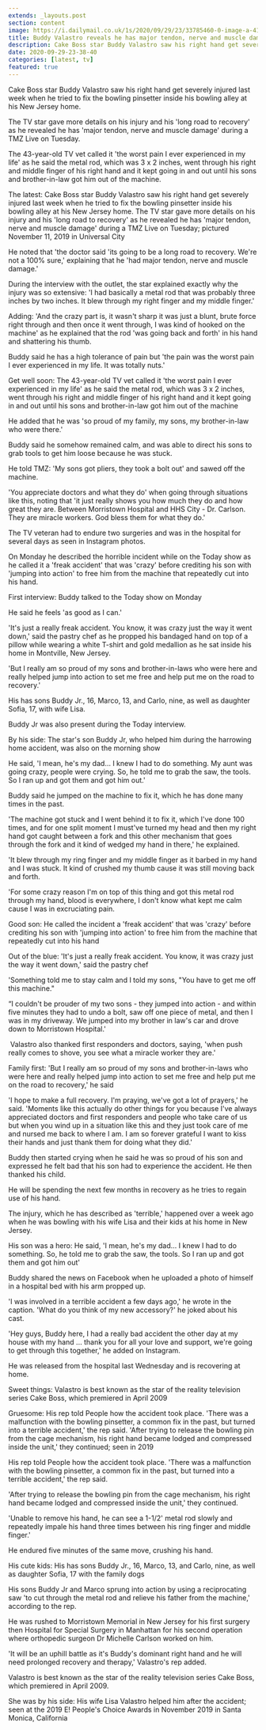 ```yaml
---
extends: _layouts.post
section: content
image: https://i.dailymail.co.uk/1s/2020/09/29/23/33785460-0-image-a-41_1601418757185.jpg 
title: Buddy Valastro reveals he has major tendon, nerve and muscle damage in his injured hand 
description: Cake Boss star Buddy Valastro saw his right hand get severely injured last week when he tried to fix the bowling pinsetter inside his bowling alley at his New Jersey home. 
date: 2020-09-29-23-38-40 
categories: [latest, tv] 
featured: true 
--- 
```

Cake Boss star Buddy Valastro saw his right hand get severely injured last week when he tried to fix the bowling pinsetter inside his bowling alley at his New Jersey home.

The TV star gave more details on his injury and his 'long road to recovery' as he revealed he has 'major tendon, nerve and muscle damage' during a TMZ Live on Tuesday.

The 43-year-old TV vet called it 'the worst pain I ever experienced in my life' as he said the metal rod, which was 3 x 2 inches, went through his right and middle finger of his right hand and it kept going in and out until his sons and brother-in-law got him out of the machine. 

The latest: Cake Boss star Buddy Valastro saw his right hand get severely injured last week when he tried to fix the bowling pinsetter inside his bowling alley at his New Jersey home. The TV star gave more details on his injury and his 'long road to recovery' as he revealed he has 'major tendon, nerve and muscle damage' during a TMZ Live on Tuesday; pictured November 11, 2019 in Universal City

He noted that 'the doctor said 'its going to be a long road to recovery. We're not a 100% sure,' explaining that he 'had major tendon, nerve and muscle damage.'

During the interview with the outlet, the star explained exactly why the injury was so extensive: 'I had basically a metal rod that was probably three inches by two inches. It blew through my right finger and my middle finger.'

Adding: 'And the crazy part is, it wasn't sharp it was just a blunt, brute force right through and then once it went through, I was kind of hooked on the machine' as he explained that the rod 'was going back and forth' in his hand and shattering his thumb.

Buddy said he has a high tolerance of pain but 'the pain was the worst pain I ever experienced in my life. It was totally nuts.'

Get well soon: The 43-year-old TV vet called it 'the worst pain I ever experienced in my life' as he said the metal rod, which was 3 x 2 inches, went through his right and middle finger of his right hand and it kept going in and out until his sons and brother-in-law got him out of the machine

He added that he was 'so proud of my family, my sons, my brother-in-law who were there.'

Buddy said he somehow remained calm, and was able to direct his sons to grab tools to get him loose because he was stuck.

He told TMZ: 'My sons got pliers, they took a bolt out' and sawed off the machine.

'You appreciate doctors and what they do' when going through situations like this, noting that 'it just really shows you how much they do and how great they are. Between Morristown Hospital and HHS City - Dr. Carlson. They are miracle workers. God bless them for what they do.'

The TV veteran had to endure two surgeries and was in the hospital for several days as seen in Instagram photos.

On Monday he described the horrible incident while on the Today show as he called it a 'freak accident' that was 'crazy' before crediting his son with 'jumping into action' to free him from the machine that repeatedly cut into his hand.

First interview: Buddy talked to the Today show on Monday

He said he feels 'as good as I can.'

'It's just a really freak accident. You know, it was crazy just the way it went down,' said the pastry chef as he propped his bandaged hand on top of a pillow while wearing a white T-shirt and gold medallion as he sat inside his home in Montville, New Jersey.

'But I really am so proud of my sons and brother-in-laws who were here and really helped jump into action to set me free and help put me on the road to recovery.'

His has sons Buddy Jr., 16, Marco, 13, and Carlo, nine, as well as daughter Sofia, 17, with wife Lisa. 

Buddy Jr was also present during the Today interview. 

By his side: The star's son Buddy Jr, who helped him during the harrowing home accident, was also on the morning show 

He said, 'I mean, he's my dad… I knew I had to do something. My aunt was going crazy, people were crying. So, he told me to grab the saw, the tools. So I ran up and got them and got him out.' 

Buddy said he jumped on the machine to fix it, which he has done many times in the past. 

'The machine got stuck and I went behind it to fix it, which I've done 100 times, and for one split moment I must've turned my head and then my right hand got caught between a fork and this other mechanism that goes through the fork and it kind of wedged my hand in there,' he explained.

'It blew through my ring finger and my middle finger as it barbed in my hand and I was stuck. It kind of crushed my thumb cause it was still moving back and forth.

'For some crazy reason I'm on top of this thing and got this metal rod through my hand, blood is everywhere, I don't know what kept me calm cause I was in excruciating pain.

Good son: He called the incident a 'freak accident' that was 'crazy' before crediting his son with 'jumping into action' to free him from the machine that repeatedly cut into his hand

Out of the blue: 'It's just a really freak accident. You know, it was crazy just the way it went down,' said the pastry chef

'Something told me to stay calm and I told my sons, "You have to get me off this machine."

“I couldn't be prouder of my two sons - they jumped into action - and within five minutes they had to undo a bolt, saw off one piece of metal, and then I was in my driveway. We jumped into my brother in law's car and drove down to Morristown Hospital.'

 Valastro also thanked first responders and doctors, saying, 'when push really comes to shove, you see what a miracle worker they are.' 

Family first: 'But I really am so proud of my sons and brother-in-laws who were here and really helped jump into action to set me free and help put me on the road to recovery,' he said

'I hope to make a full recovery. I'm praying, we've got a lot of prayers,' he said. 'Moments like this actually do other things for you because I've always appreciated doctors and first responders and people who take care of us but when you wind up in a situation like this and they just took care of me and nursed me back to where I am. I am so forever grateful I want to kiss their hands and just thank them for doing what they did.' 

Buddy then started crying when he said he was so proud of his son and expressed he felt bad that his son had to experience the accident. He then thanked his child.

He will be spending the next few months in recovery as he tries to regain use of his hand.

The injury, which he has described as 'terrible,' happened over a week ago when he was bowling with his wife Lisa and their kids at his home in New Jersey.

His son was a hero: He said, 'I mean, he's my dad… I knew I had to do something. So, he told me to grab the saw, the tools. So I ran up and got them and got him out'

Buddy shared the news on Facebook when he uploaded a photo of himself in a hospital bed with his arm propped up.

'I was involved in a terrible accident a few days ago,' he wrote in the caption. 'What do you think of my new accessory?' he joked about his cast.   

'Hey guys, Buddy here, I had a really bad accident the other day at my house with my hand ... thank you for all your love and support, we're going to get through this together,' he added on Instagram.

He was released from the hospital last Wednesday and is recovering at home.  

Sweet things: Valastro is best known as the star of the reality television series Cake Boss, which premiered in April 2009

Gruesome: His rep told People how the accident took place. 'There was a malfunction with the bowling pinsetter, a common fix in the past, but turned into a terrible accident,' the rep said. 'After trying to release the bowling pin from the cage mechanism, his right hand became lodged and compressed inside the unit,' they continued; seen in 2019

 His rep told People how the accident took place. 'There was a malfunction with the bowling pinsetter, a common fix in the past, but turned into a terrible accident,' the rep said.

'After trying to release the bowling pin from the cage mechanism, his right hand became lodged and compressed inside the unit,' they continued.

'Unable to remove his hand, he can see a 1-1/2' metal rod slowly and repeatedly impale his hand three times between his ring finger and middle finger.'

He endured five minutes of the same move, crushing his hand.

His cute kids: His has sons Buddy Jr., 16, Marco, 13, and Carlo, nine, as well as daughter Sofia, 17 with the family dogs

His sons Buddy Jr and Marco sprung into action by using a reciprocating saw 'to cut through the metal rod and relieve his father from the machine,' according to the rep.

He was rushed to Morristown Memorial in New Jersey for his first surgery then Hospital for Special Surgery in Manhattan for his second operation where orthopedic surgeon Dr Michelle Carlson worked on him. 

'It will be an uphill battle as it's Buddy's dominant right hand and he will need prolonged recovery and therapy,' Valastro's rep added.  

Valastro is best known as the star of the reality television series Cake Boss, which premiered in April 2009. 

She was by his side: His wife Lisa Valastro helped him after the accident; seen at the 2019 E! People's Choice Awards in November 2019 in Santa Monica, California


